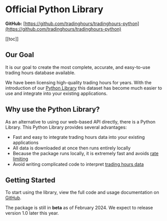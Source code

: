 # Official Python Library

**GitHub:** [https://github.com/tradinghours/tradinghours-python](https://github.com/tradinghours/tradinghours-python)

[[toc]]

## Our Goal

It is our goal to create the most complete, accurate, and easy-to-use trading hours database available.

We have been licensing high-quality trading hours for years.
With the introduction of our [Python Library](https://github.com/tradinghours/tradinghours-python) this dataset has become much easier to use and integrate into your existing applications.

## Why use the Python Library?

As an alternative to using our web-based API directly, there is a Python Library.
This Python Library provides several advantages:

- Fast and easy to integrate trading hours data into your existing applications
- All data is downloaded at once then runs entirely locally
- Because the package runs locally, it is extremely fast and avoids [rate limiting](/3.x/api-details.html#rate-limits)
- Avoid writing complicated code to interpret [trading hours data](/3.x/enterprise/download.html)

## Getting Started

To start using the library, view the full code and usage documentation on [GitHub](https://github.com/tradinghours/tradinghours-python).

The package is still in __beta__ as of February 2024. We expect to release version 1.0 later this year.